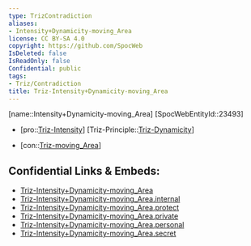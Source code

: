 ```yaml
---
type: TrizContradiction
aliases:
- Intensity+Dynamicity-moving_Area
license: CC BY-SA 4.0
copyright: https://github.com/SpocWeb
IsDeleted: false
IsReadOnly: false
Confidential: public
tags: 
- Triz/Contradiction
title: Triz-Intensity+Dynamicity-moving_Area
---
```

[name::Intensity+Dynamicity-moving_Area]
[SpocWebEntityId::23493]
+ [pro::[Triz-Intensity](tech/Triz/Parameter/Triz-Intensity.md)]
[Triz-Principle::[Triz-Dynamicity](tech/Triz/Principle/Triz-Dynamicity.md)]
- [con::[Triz-moving_Area](tech/Triz/Parameter/Triz-moving_Area.md)]



## Confidential Links & Embeds: 
- [Triz-Intensity+Dynamicity-moving_Area](../../../../_public/tech/Triz/Contradict/Triz-Intensity+Dynamicity-moving_Area.md) 
- [Triz-Intensity+Dynamicity-moving_Area.internal](../../../../_internal/tech/Triz/Contradict/Triz-Intensity+Dynamicity-moving_Area.internal.md) 
- [Triz-Intensity+Dynamicity-moving_Area.protect](../../../../_protect/tech/Triz/Contradict/Triz-Intensity+Dynamicity-moving_Area.protect.md) 
- [Triz-Intensity+Dynamicity-moving_Area.private](../../../../_private/tech/Triz/Contradict/Triz-Intensity+Dynamicity-moving_Area.private.md) 
- [Triz-Intensity+Dynamicity-moving_Area.personal](../../../../_personal/tech/Triz/Contradict/Triz-Intensity+Dynamicity-moving_Area.personal.md) 
- [Triz-Intensity+Dynamicity-moving_Area.secret](../../../../_secret/tech/Triz/Contradict/Triz-Intensity+Dynamicity-moving_Area.secret.md) 
